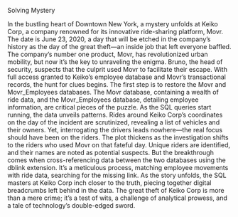 Solving Mystery

In the bustling heart of Downtown New York, a mystery unfolds at Keiko Corp, a company renowned for its innovative ride-sharing platform, Movr. The date is June 23, 2020, a day that will be etched in the company’s history as the day of the great theft—an inside job that left everyone baffled. The company’s number one product, Movr, has revolutionized urban mobility, but now it’s the key to unraveling the enigma. Bruno, the head of security, suspects that the culprit used Movr to facilitate their escape. With full access granted to Keiko’s employee database and Movr’s transactional records, the hunt for clues begins. The first step is to restore the Movr and Movr_Employees databases. The Movr database, containing a wealth of ride data, and the Movr_Employees database, detailing employee information, are critical pieces of the puzzle. As the SQL queries start running, the data unveils patterns. Rides around Keiko Corp’s coordinates on the day of the incident are scrutinized, revealing a list of vehicles and their owners. Yet, interrogating the drivers leads nowhere—the real focus should have been on the riders. The plot thickens as the investigation shifts to the riders who used Movr on that fateful day. Unique riders are identified, and their names are noted as potential suspects. But the breakthrough comes when cross-referencing data between the two databases using the dblink extension. It’s a meticulous process, matching employee movements with ride data, searching for the missing link. As the story unfolds, the SQL masters at Keiko Corp inch closer to the truth, piecing together digital breadcrumbs left behind in the data. The great theft of Keiko Corp is more than a mere crime; it’s a test of wits, a challenge of analytical prowess, and a tale of technology’s double-edged sword.
